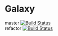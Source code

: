 # Galaxy

master [![Build Status](https://travis-ci.org/bluebore/galaxy.svg?branch=master)](https://travis-ci.org/bluebore/galaxy)  
refactor [![Build Status](https://travis-ci.org/bluebore/galaxy.svg?branch=refactor)](https://travis-ci.org/bluebore/galaxy)

